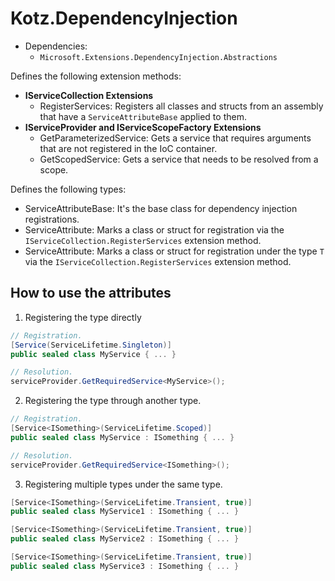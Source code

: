 # Kotz.DependencyInjection

- Dependencies:
    - `Microsoft.Extensions.DependencyInjection.Abstractions`

Defines the following extension methods:

- **IServiceCollection Extensions**
    - RegisterServices: Registers all classes and structs from an assembly that have a `ServiceAttributeBase` applied to them.
- **IServiceProvider and IServiceScopeFactory Extensions**
    - GetParameterizedService: Gets a service that requires arguments that are not registered in the IoC container.
    - GetScopedService: Gets a service that needs to be resolved from a scope.

Defines the following types:

- ServiceAttributeBase: It's the base class for dependency injection registrations.
- ServiceAttribute: Marks a class or struct for registration via the `IServiceCollection.RegisterServices` extension method.
- ServiceAttribute<T>: Marks a class or struct for registration under the type `T` via the `IServiceCollection.RegisterServices` extension method.

## How to use the attributes

1. Registering the type directly
```cs
// Registration.
[Service(ServiceLifetime.Singleton)]
public sealed class MyService { ... }

// Resolution.
serviceProvider.GetRequiredService<MyService>();
```

2. Registering the type through another type.
```cs
// Registration.
[Service<ISomething>(ServiceLifetime.Scoped)]
public sealed class MyService : ISomething { ... }

// Resolution.
serviceProvider.GetRequiredService<ISomething>();
```

3. Registering multiple types under the same type.
```cs
[Service<ISomething>(ServiceLifetime.Transient, true)]
public sealed class MyService1 : ISomething { ... }

[Service<ISomething>(ServiceLifetime.Transient, true)]
public sealed class MyService2 : ISomething { ... }

[Service<ISomething>(ServiceLifetime.Transient, true)]
public sealed class MyService3 : ISomething { ... }
```